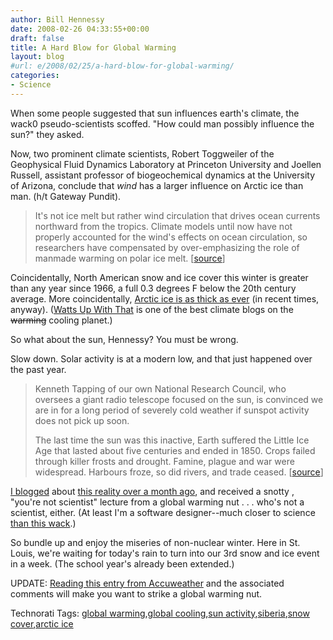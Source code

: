 ```yaml
---
author: Bill Hennessy
date: 2008-02-26 04:33:55+00:00
draft: false
title: A Hard Blow for Global Warming
layout: blog
#url: e/2008/02/25/a-hard-blow-for-global-warming/
categories:
- Science
---
```


When some people suggested that sun influences earth's climate, the wack0 pseudo-scientists scoffed. "How could man possibly influence the sun?" they asked. 

 

Now, two prominent climate scientists, Robert Toggweiler of the Geophysical Fluid Dynamics Laboratory at Princeton University and Joellen Russell, assistant professor of biogeochemical dynamics at the University of Arizona, conclude that _wind_ has a larger influence on Arctic ice than man. (h/t Gateway Pundit).

 

>   
> 
> It's not ice melt but rather wind circulation that drives ocean currents northward from the tropics. Climate models until now have not properly accounted for the wind's effects on ocean circulation, so researchers have compensated by over-emphasizing the role of manmade warming on polar ice melt. [[source](https://www.nationalpost.com/opinion/columnists/story.html?id=332289)]
> 
> 

 

Coincidentally, North American snow and ice cover this winter is greater than any year since 1966, a full 0.3 degrees F below the 20th century average. More coincidentally, [Arctic ice is as thick as ever](https://wattsupwiththat.wordpress.com/2008/02/03/arctic-sea-ice-back-to-its-previous-level-bears-safe-film-at-11/) (in recent times, anyway). ([Watts Up With That](https://wattsupwiththat.wordpress.com/) is one of the best climate blogs on the <strike>warming</strike> cooling planet.)

 

So what about the sun, Hennessy? You must be wrong.

 

Slow down. Solar activity is at a modern low, and that just happened over the past year.

 

>   
> 
> Kenneth Tapping of our own National Research Council, who oversees a giant radio telescope focused on the sun, is convinced we are in for a long period of severely cold weather if sunspot activity does not pick up soon.
> 
>    
> 
> The last time the sun was this inactive, Earth suffered the Little Ice Age that lasted about five centuries and ended in 1850. Crops failed through killer frosts and drought. Famine, plague and war were widespread. Harbours froze, so did rivers, and trade ceased. [[source](https://www.nationalpost.com/opinion/columnists/story.html?id=332289)]
> 
> 

 

[I blogged](https://hennessysview.com/2008/01/03/instead-of-global-warming-global-reality/) about [this reality over a month ago](https://en.rian.ru/analysis/20080103/94768732.html), and received a snotty , "you're not scientist" lecture from a global warming nut . . . who's not a scientist, either. (At least I'm a software designer--much closer to science [than this wack](https://hennessysview.com/2008/01/06/more-evidence-against-co2-as-warming-agent/).)

 

So bundle up and enjoy the miseries of non-nuclear winter. Here in St. Louis, we're waiting for today's rain to turn into our 3rd snow and ice event in a week. (The school year's already been extended.)

 

UPDATE: [Reading this entry from Accuweather](https://global-warming.accuweather.com/2008/02/arctic_sea_ice_update_1.html) and the associated comments will make you want to strike a global warming nut.

 

Technorati Tags: [global warming](https://technorati.com/tags/global%20warming),[global cooling](https://technorati.com/tags/global%20cooling),[sun activity](https://technorati.com/tags/sun%20activity),[siberia](https://technorati.com/tags/siberia),[snow cover](https://technorati.com/tags/snow%20cover),[arctic ice](https://technorati.com/tags/arctic%20ice)

 

